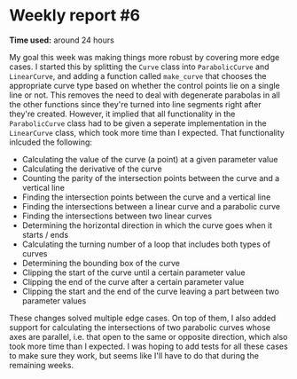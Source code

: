 # Weekly report #6
**Time used:** around 24 hours

My goal this week was making things more robust by covering more edge cases. I started this by splitting the `Curve` class into `ParabolicCurve` and `LinearCurve`, and adding a function called `make_curve` that chooses the appropriate curve type based on whether the control points lie on a single line or not. This removes the need to deal with degenerate parabolas in all the other functions since they're turned into line segments right after they're created. However, it implied that all functionality in the `ParabolicCurve` class had to be given a seperate implementation in the `LinearCurve` class, which took more time than I expected. That functionality inlcuded the following:

* Calculating the value of the curve (a point) at a given parameter value
* Calculating the derivative of the curve
* Counting the parity of the intersection points between the curve and a vertical line
* Finding the intersection points between the curve and a vertical line
* Finding the intersections between a linear curve and a parabolic curve
* Finding the intersections between two linear curves
* Determining the horizontal direction in which the curve goes when it starts / ends
* Calculating the turning number of a loop that includes both types of curves
* Determining the bounding box of the curve
* Clipping the start of the curve until a certain parameter value
* Clipping the end of the curve after a certain parameter value
* Clipping the start and the end of the curve leaving a part between two parameter values

These changes solved multiple edge cases. On top of them, I also added support for calculating the intersections of two parabolic curves whose axes are parallel, i.e. that open to the same or opposite direction, which also took more time than I expected. I was hoping to add tests for all these cases to make sure they work, but seems like I'll have to do that during the remaining weeks.
